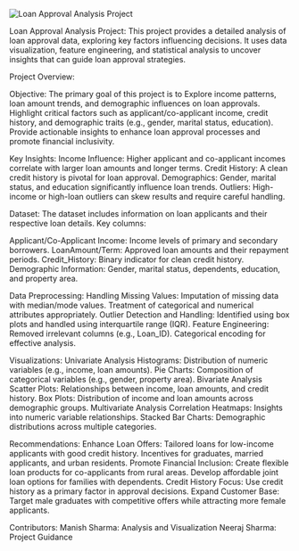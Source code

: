 ![Loan Approval Analysis Project](https://encrypted-tbn0.gstatic.com/images?q=tbn:ANd9GcTesVHA-6kRJwcb7yLr3xTD0LRcYGL3Wy4-iA&s)

Loan Approval Analysis Project:
This project provides a detailed analysis of loan approval data, exploring key factors influencing decisions. It uses data visualization, feature engineering, and statistical analysis to uncover insights that can guide loan approval strategies.

Project Overview:


Objective:
The primary goal of this project is to
Explore income patterns, loan amount trends, and demographic influences on loan approvals.
Highlight critical factors such as applicant/co-applicant income, credit history, and demographic traits (e.g., gender, marital status, education).
Provide actionable insights to enhance loan approval processes and promote financial inclusivity.


Key Insights:
Income Influence: Higher applicant and co-applicant incomes correlate with larger loan amounts and longer terms.
Credit History: A clean credit history is pivotal for loan approval.
Demographics: Gender, marital status, and education significantly influence loan trends.
Outliers: High-income or high-loan outliers can skew results and require careful handling.


Dataset:
The dataset includes information on loan applicants and their respective loan details. Key columns:

Applicant/Co-Applicant Income: Income levels of primary and secondary borrowers.
LoanAmount/Term: Approved loan amounts and their repayment periods.
Credit_History: Binary indicator for clean credit history.
Demographic Information: Gender, marital status, dependents, education, and property area.


Data Preprocessing:
Handling Missing Values:
Imputation of missing data with median/mode values.
Treatment of categorical and numerical attributes appropriately.
Outlier Detection and Handling:
Identified using box plots and handled using interquartile range (IQR).
Feature Engineering:
Removed irrelevant columns (e.g., Loan_ID).
Categorical encoding for effective analysis.


Visualizations:
Univariate Analysis
Histograms: Distribution of numeric variables (e.g., income, loan amounts).
Pie Charts: Composition of categorical variables (e.g., gender, property area).
Bivariate Analysis
Scatter Plots: Relationships between income, loan amounts, and credit history.
Box Plots: Distribution of income and loan amounts across demographic groups.
Multivariate Analysis
Correlation Heatmaps: Insights into numeric variable relationships.
Stacked Bar Charts: Demographic distributions across multiple categories.


Recommendations:
Enhance Loan Offers:
Tailored loans for low-income applicants with good credit history.
Incentives for graduates, married applicants, and urban residents.
Promote Financial Inclusion:
Create flexible loan products for co-applicants from rural areas.
Develop affordable joint loan options for families with dependents.
Credit History Focus:
Use credit history as a primary factor in approval decisions.
Expand Customer Base:
Target male graduates with competitive offers while attracting more female applicants.

Contributors:
Manish Sharma: Analysis and Visualization
Neeraj Sharma: Project Guidance
